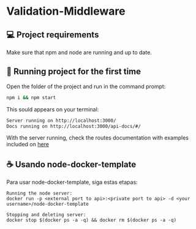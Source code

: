 # Validation-Middleware

<!-- <img src="./assets-project-usability/node-docker-template.png" alt="exemplo imagem do projeto"> -->

## 💻 Project requirements

Make sure that npm and node are running and up to date. 

## 🚀 Running project for the first time

Open the folder of the project and run in the command prompt:

```sh
npm i && npm start
```

This sould appears on your terminal:

```sh
Server running on http://localhost:3000/
Docs running on http://localhost:3000/api-docs/#/
```

With the server running, check the routes documentation with examples included on [here](http://localhost:3000/api-docs/#/)

## ☕ Usando node-docker-template

Para usar node-docker-template, siga estas etapas:

```
Running the node server:
docker run -p <external port to api>:<private port to api> -d <your username>/node-docker-template

Stopping and deleting server:
docker stop $(docker ps -a -q) && docker rm $(docker ps -a -q)
```